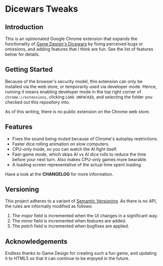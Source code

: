 
# Dicewars Tweaks

## Introduction

This is an opinionated Google Chrome extension that expands the functionality
of [Game Design's Dicewars](http://www.gamedesign.jp/games/dicewars/) by fixing
perceived bugs or omissions, and adding features that I think are fun. See the
list of features below for details.

## Getting Started

Because of the browser's security model, this extension can only be installed
via the web store, or temporarily used via developer mode. Hence, running it
means enabling developer mode in the top right corner of `chrome://extensions`,
clicking `LOAD UNPACKED`, and selecting the folder you checked out this
repository into.

As of this writing, there is no public extension on the Chrome web store.

## Features

- Fixes the sound being muted because of Chrome's autoplay restrictions.
- Faster dice rolling animation on slow computers.
- CPU-only mode, so you can watch the AI fight itself.
- Fast-game mode, which skips AI vs AI dice rolls to reduce the time before
  your next turn. Also makes CPU-only games more bearable.
- A loading screen representative of the actual time spent loading.

Have a look at the **CHANGELOG** for more information.

## Versioning

This project adheres to a variant of
[Semantic Versioning](https://semver.org/spec/v2.0.0.html). As there is no API,
the rules are informally modified as follows:

1. The *major* field is incremented when the UI changes in a significant way.
2. The *minor* field is incremented when features are added.
3. The *patch* field is incremented when bugfixes are applied.

## Acknowledgements

Endless thanks to Game Design for creating such a fun game, and updating it to
HTML5 so that it can continue to be enjoyed in the future.
